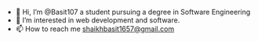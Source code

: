- 👋 Hi, I’m @Basit107 a student pursuing a degree in Software Engineering
- 👀 I’m interested in web development and software.
- 📫 How to reach me shaikhbasit1657@gmail.com

